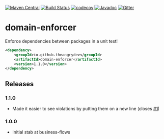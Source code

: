 [![Maven Central](https://maven-badges.herokuapp.com/maven-central/io.github.theangrydev/domain-enforcer/badge.svg?style=flat)](https://maven-badges.herokuapp.com/maven-central/io.github.theangrydev/domain-enforcer)
[![Build Status](https://travis-ci.org/theangrydev/domain-enforcer.svg?branch=master)](https://travis-ci.org/theangrydev/domain-enforcer)
[![codecov](https://codecov.io/gh/theangrydev/yatspec-fluent/branch/master/graph/badge.svg)](https://codecov.io/gh/theangrydev/yatspec-fluent)
[![Javadoc](http://javadoc-badge.appspot.com/io.github.theangrydev/yatspec-fluent.svg?label=javadoc)](http://javadoc-badge.appspot.com/io.github.theangrydev/yatspec-fluent)
[![Gitter](https://badges.gitter.im/yatspec-fluent/Lobby.svg)](https://gitter.im/yatspec-fluent/Lobby?utm_source=badge&utm_medium=badge&utm_campaign=pr-badge)

# domain-enforcer
Enforce dependencies between packages in a unit test!

```xml
<dependency>
    <groupId>io.github.theangrydev</groupId>
    <artifactId>domain-enforcer</artifactId>
    <version>1.1.0</version>
</dependency>
```

## Releases
### 1.1.0
* Made it easier to see violations by putting them on a new line (closes [#1](https://github.com/theangrydev/domain-enforcer/issues/1))

### 1.0.0
* Initial stab at business-flows
